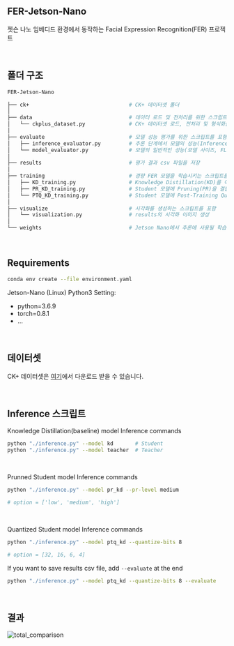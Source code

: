 ## FER-Jetson-Nano
젯슨 나노 임베디드 환경에서 동작하는 Facial Expression Recognition(FER) 프로젝트

<br>

## 폴더 구조
```bash
FER-Jetson-Nano                        

├── ck+                                # CK+ 데이터셋 폴더
│
├── data                               # 데이터 로드 및 전처리를 위한 스크립트를 포함
│   └── ckplus_dataset.py              # CK+ 데이터셋 로드, 전처리 및 형식화를 처리
│
├── evaluate                           # 모델 성능 평가를 위한 스크립트를 포함
│   ├── inference_evaluator.py         # 추론 단계에서 모델의 성능(Inference Time 등)을 평가
│   └── model_evaluator.py             # 모델의 일반적인 성능(모델 사이즈, FLOPs 등)을 평가
│
├── results                            # 평가 결과 csv 파일을 저장
│
├── training                           # 경량 FER 모델을 학습시키는 스크립트를 포함
│   ├── KD_training.py                 # Knowledge Distillation(KD)를 이용한 학습
│   ├── PR_KD_training.py              # Student 모델에 Pruning(PR)을 결합한 학습
│   └── PTQ_KD_training.py             # Student 모델에 Post-Training Quantization(PTQ)을 결합한 학습
│
├── visualize                          # 시각화를 생성하는 스크립트를 포함
│   └── visualization.py               # results의 시각화 이미지 생성
│
└── weights                            # Jetson Nano에서 추론에 사용될 학습된 모델 가중치를 저장

```

<br>

## Requirements
```bash
conda env create --file environment.yaml
```

Jetson-Nano (Linux) Python3 Setting:
- python=3.6.9
- torch=0.8.1
- ...

<br>

## 데이터셋
CK+ 데이터셋은 [여기](https://www.kaggle.com/datasets/shuvoalok/ck-dataset)에서 다운로드 받을 수 있습니다.

<br>

## Inference 스크립트
Knowledge Distillation(baseline) model Inference commands
```bash
python "./inference.py" --model kd       # Student
python "./inference.py" --model teacher  # Teacher
```

<br>

Prunned Student model Inference commands
```bash
python "./inference.py" --model pr_kd --pr-level medium

# option = ['low', 'medium', 'high']
```

<br>

Quantized Student model Inference commands
```bash
python "./inference.py" --model ptq_kd --quantize-bits 8

# option = [32, 16, 6, 4]
```

If you want to save results csv file, add `--evaluate` at the end
```bash
python "./inference.py" --model ptq_kd --quantize-bits 8 --evaluate
```

<br>

## 결과
![total_comparison](https://github.com/user-attachments/assets/e3c96b45-5de3-40f5-8417-d50ea8cf4cc9)
